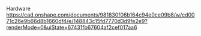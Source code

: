 Hardware
https://cad.onshape.com/documents/981830f06b164c94e0ce09b8/w/cd0071c26e9b66d8b1660df4/e/148843c15fd7770d3d9fe2e9?renderMode=0&uiState=67431fb67604af2cef017aa6
